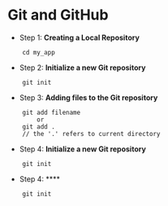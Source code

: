 # Git and GitHub

- Step 1: **Creating a Local Repository**
```
    cd my_app
```
- Step 2: **Initialize a new Git repository**
```
    git init
```
- Step 3: **Adding files to the Git repository**
```
    git add filename
        or
    git add . 
    // the '.' refers to current directory
```
- Step 4: **Initialize a new Git repository**
```
    git init
```
- Step 4: ****
```
    git init
````